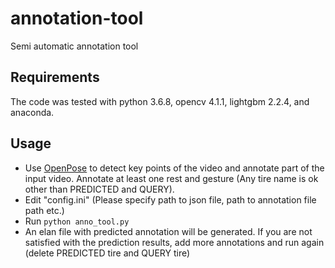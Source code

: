 # annotation-tool
Semi automatic annotation tool


## Requirements
The code was tested with python 3.6.8, opencv 4.1.1, lightgbm 2.2.4, and anaconda.

## Usage
- Use [OpenPose](https://github.com/CMU-Perceptual-Computing-Lab/openpose) to detect key points of the video and annotate part of the input video. Annotate at least one rest and gesture (Any tire name is ok other than PREDICTED and QUERY).
- Edit "config.ini" (Please specify path to json file, path to annotation file path etc.)
- Run `python anno_tool.py`
- An elan file with predicted annotation will be generated. If you are not satisfied with the prediction results, add more annotations and run again (delete PREDICTED tire and QUERY tire)
